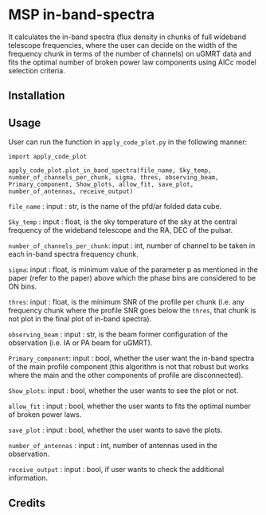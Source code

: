 # MSP in-band-spectra
It calculates the in-band spectra (flux density in chunks of full wideband telescope frequencies, where the user can decide on the width of the frequency chunk in terms of the number of channels) on uGMRT data and fits the optimal number of broken power law components using AICc model selection criteria.

## Installation


## Usage
User can run the function in `apply_code_plot.py` in the following manner:
```
import apply_code_plot

apply_code_plot.plot_in_band_spectra(file_name, Sky_temp, number_of_channels_per_chunk, sigma, thres, observing_beam, Primary_component, Show_plots, allow_fit, save_plot, number_of_antennas, receive_output)
```
```file_name``` : input : str, is the name of the pfd/ar folded data cube.

```Sky_temp``` : input : float, is the sky temperature of the sky at the central frequency of the wideband telescope and the RA, DEC of the pulsar.

```number_of_channels_per_chunk```: input : int, number of channel to be taken in each in-band spectra frequency chunk.

```sigma```: input : float, is minimum value of the parameter p as mentioned in the paper (refer to the paper) above which the phase bins are considered to be ON bins.

```thres```: input : float, is the minimum SNR of the profile per chunk (i.e. any frequency chunk where the profile SNR goes below the ```thres```, that chunk is not plot in the final plot of in-band spectra).

```observing_beam``` : input : str, is the beam former configuration of the observation (i.e. IA or PA beam for uGMRT).

```Primary_component```: input : bool, whether the user want the in-band spectra of the main profile component (this algorithm is not that robust but works where the main and the other components of profile are disconnected).

```Show_plots```: input : bool, whether the user wants to see the plot or not.

```allow_fit``` : input : bool, whether the user wants to fits the optimal number of broken power laws.

```save_plot``` : input : bool, whether the user wants to save the plots.

```number_of_antennas``` : input : int, number of antennas used in the observation.

```receive_output```  : input : bool, if user wants to check the additional information.

## Credits


